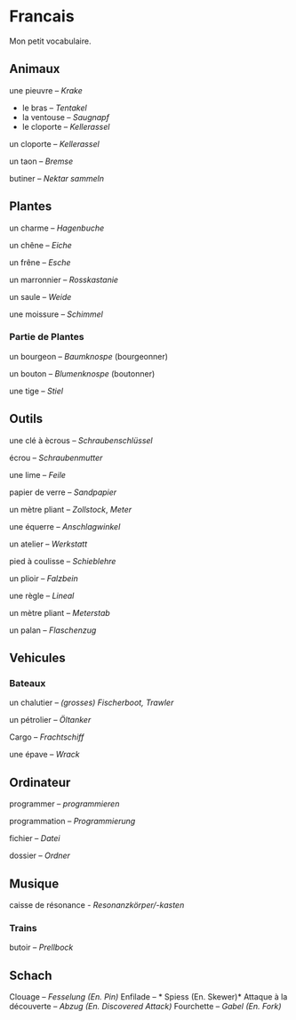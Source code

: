 # Francais

Mon petit vocabulaire.

## Animaux

une pieuvre – *Krake*

- le bras – *Tentakel*
- la ventouse – *Saugnapf*
- le cloporte – *Kellerassel*

un cloporte – *Kellerassel*

un taon – *Bremse*

butiner – *Nektar sammeln*

## Plantes

un charme – *Hagenbuche*

un chêne – *Eiche*

un frêne – *Esche*

un marronnier – *Rosskastanie*

un saule – *Weide*

une moissure – *Schimmel*

### Partie de Plantes

un bourgeon – *Baumknospe* (bourgeonner)

un bouton – *Blumenknospe* (boutonner)

une tige – *Stiel*

## Outils

une clé à ècrous – *Schraubenschlüssel*

écrou – *Schraubenmutter*

une lime – *Feile*

papier de verre – *Sandpapier*

un mètre pliant – *Zollstock*, *Meter*

une équerre – *Anschlagwinkel*

un atelier – *Werkstatt*

pied à coulisse – *Schieblehre*

un plioir – *Falzbein*

une règle – *Lineal*

un mètre pliant – *Meterstab*

un palan – *Flaschenzug*

## Vehicules

### Bateaux

un chalutier – *(grosses) Fischerboot, Trawler*

un pétrolier – *Öltanker*

Cargo – *Frachtschiff*

une épave – *Wrack*

## Ordinateur

programmer – *programmieren*

programmation – *Programmierung*

fichier – *Datei*

dossier – *Ordner*

## Musique

caisse de résonance - *Resonanzkörper/-kasten*

### Trains

butoir – *Prellbock*

## Schach

Clouage – *Fesselung (En. Pin)*
Enfilade – * Spiess (En. Skewer)*
Attaque à la découverte – *Abzug (En. Discovered Attack)*
Fourchette – *Gabel (En. Fork)*
